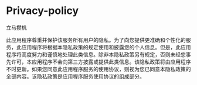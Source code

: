 # Privacy-policy

立马攒机

此应用程序尊重并保护该服务所有用户的隐私。为了向您提供更准确和个性化的服务，此应用程序将根据本隐私政策的规定使用和披露您的个人信息。但是，此应用程序将高度努力和谨慎地处理此类信息。除非本隐私政策另有规定，否则未经您事先许可，本应用程序不会向第三方披露或提供此类信息。该隐私政策将由应用程序不时更新。如果您同意此应用程序服务的使用协议，则视为您已同意本隐私政策的全部内容。该隐私政策是应用程序服务使用协议的组成部分。
